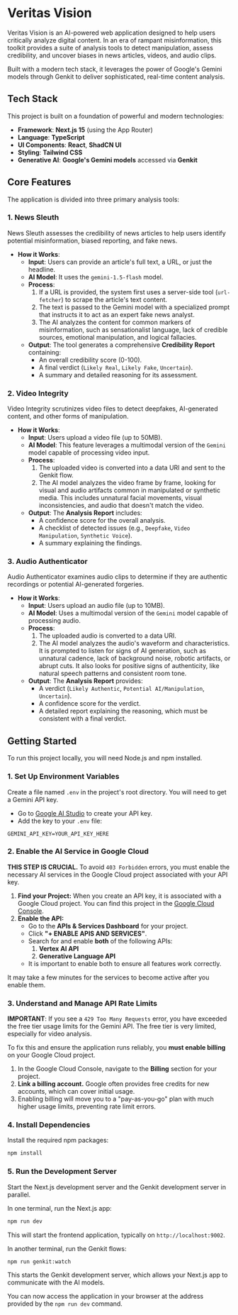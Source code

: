 # Veritas Vision

Veritas Vision is an AI-powered web application designed to help users critically analyze digital content. In an era of rampant misinformation, this toolkit provides a suite of analysis tools to detect manipulation, assess credibility, and uncover biases in news articles, videos, and audio clips.

Built with a modern tech stack, it leverages the power of Google's Gemini models through Genkit to deliver sophisticated, real-time content analysis.

## Tech Stack

This project is built on a foundation of powerful and modern technologies:

- **Framework**: **Next.js 15** (using the App Router)
- **Language**: **TypeScript**
- **UI Components**: **React**, **ShadCN UI**
- **Styling**: **Tailwind CSS**
- **Generative AI**: **Google's Gemini models** accessed via **Genkit**

## Core Features

The application is divided into three primary analysis tools:

### 1. News Sleuth

News Sleuth assesses the credibility of news articles to help users identify potential misinformation, biased reporting, and fake news.

- **How it Works**:
  - **Input**: Users can provide an article's full text, a URL, or just the headline.
  - **AI Model**: It uses the `gemini-1.5-flash` model.
  - **Process**:
    1.  If a URL is provided, the system first uses a server-side tool (`url-fetcher`) to scrape the article's text content.
    2.  The text is passed to the Gemini model with a specialized prompt that instructs it to act as an expert fake news analyst.
    3.  The AI analyzes the content for common markers of misinformation, such as sensationalist language, lack of credible sources, emotional manipulation, and logical fallacies.
  - **Output**: The tool generates a comprehensive **Credibility Report** containing:
    - An overall credibility score (0-100).
    - A final verdict (`Likely Real`, `Likely Fake`, `Uncertain`).
    - A summary and detailed reasoning for its assessment.

### 2. Video Integrity

Video Integrity scrutinizes video files to detect deepfakes, AI-generated content, and other forms of manipulation.

- **How it Works**:
  - **Input**: Users upload a video file (up to 50MB).
  - **AI Model**: This feature leverages a multimodal version of the `Gemini` model capable of processing video input.
  - **Process**:
    1.  The uploaded video is converted into a data URI and sent to the Genkit flow.
    2.  The AI model analyzes the video frame by frame, looking for visual and audio artifacts common in manipulated or synthetic media. This includes unnatural facial movements, visual inconsistencies, and audio that doesn't match the video.
  - **Output**: The **Analysis Report** includes:
    - A confidence score for the overall analysis.
    - A checklist of detected issues (e.g., `Deepfake`, `Video Manipulation`, `Synthetic Voice`).
    - A summary explaining the findings.

### 3. Audio Authenticator

Audio Authenticator examines audio clips to determine if they are authentic recordings or potential AI-generated forgeries.

- **How it Works**:
  - **Input**: Users upload an audio file (up to 10MB).
  - **AI Model**: Uses a multimodal version of the `Gemini` model capable of processing audio.
  - **Process**:
    1.  The uploaded audio is converted to a data URI.
    2.  The AI model analyzes the audio's waveform and characteristics. It is prompted to listen for signs of AI generation, such as unnatural cadence, lack of background noise, robotic artifacts, or abrupt cuts. It also looks for positive signs of authenticity, like natural speech patterns and consistent room tone.
  - **Output**: The **Analysis Report** provides:
    - A verdict (`Likely Authentic`, `Potential AI/Manipulation`, `Uncertain`).
    - A confidence score for the verdict.
    - A detailed report explaining the reasoning, which must be consistent with a final verdict.

## Getting Started

To run this project locally, you will need Node.js and npm installed.

### 1. Set Up Environment Variables

Create a file named `.env` in the project's root directory. You will need to get a Gemini API key.

- Go to [Google AI Studio](https://aistudio.google.com/) to create your API key.
- Add the key to your `.env` file:
```
GEMINI_API_KEY=YOUR_API_KEY_HERE
```

### 2. Enable the AI Service in Google Cloud

**THIS STEP IS CRUCIAL.** To avoid `403 Forbidden` errors, you must enable the necessary AI services in the Google Cloud project associated with your API key.

1.  **Find your Project:** When you create an API key, it is associated with a Google Cloud project. You can find this project in the [Google Cloud Console](https://console.cloud.google.com/).
2.  **Enable the API:**
    - Go to the **APIs & Services Dashboard** for your project.
    - Click **"+ ENABLE APIS AND SERVICES"**.
    - Search for and enable **both** of the following APIs:
        1. **Vertex AI API**
        2. **Generative Language API**
    - It is important to enable both to ensure all features work correctly.

It may take a few minutes for the services to become active after you enable them.

### 3. Understand and Manage API Rate Limits

**IMPORTANT**: If you see a `429 Too Many Requests` error, you have exceeded the free tier usage limits for the Gemini API. The free tier is very limited, especially for video analysis.

To fix this and ensure the application runs reliably, you **must enable billing** on your Google Cloud project.

1.  In the Google Cloud Console, navigate to the **Billing** section for your project.
2.  **Link a billing account.** Google often provides free credits for new accounts, which can cover initial usage.
3.  Enabling billing will move you to a "pay-as-you-go" plan with much higher usage limits, preventing rate limit errors.

### 4. Install Dependencies

Install the required npm packages:
```bash
npm install
```

### 5. Run the Development Server

Start the Next.js development server and the Genkit development server in parallel.

In one terminal, run the Next.js app:
```bash
npm run dev
```
This will start the frontend application, typically on `http://localhost:9002`.

In another terminal, run the Genkit flows:
```bash
npm run genkit:watch
```
This starts the Genkit development server, which allows your Next.js app to communicate with the AI models.

You can now access the application in your browser at the address provided by the `npm run dev` command.
